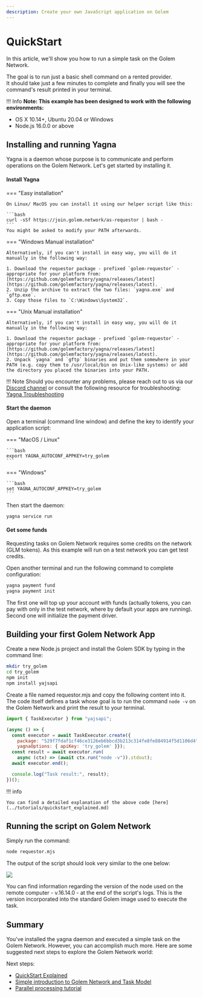 ```yaml
---
description: Create your own JavaScript application on Golem
---
```


# QuickStart

In this article, we'll show you how to run a simple task on the Golem Network. 

The goal is to run just a basic shell command on a rented provider.  
It should take just a few minutes to complete and finally you will see the command's result printed in your terminal. 


!!! Info
	**Note: This example has been designed to work with the following environments:**

* OS X 10.14+, Ubuntu 20.04 or Windows
* Node.js 16.0.0 or above
    

## Installing and running Yagna 

Yagna is a daemon whose purpose is to communicate and perform operations on the Golem Network. Let's get started by installing it.

#### Install Yagna

=== "Easy installation"
    
    On Linux/ MacOS you can install it using our helper script like this:
    
    ```bash
    curl -sSf https://join.golem.network/as-requestor | bash -
    ```
    You might be asked to modify your PATH afterwards.

=== "Windows Manual installation"

    Alternatively, if you can't install in easy way, you will do it manually in the following way:
    
    1. Download the requestor package - prefixed `golem-requestor` - appropriate for your platform from: [https://github.com/golemfactory/yagna/releases/latest](https://github.com/golemfactory/yagna/releases/latest).
    2. Unzip the archive to extract the two files: `yagna.exe` and `gftp.exe`.
    3. Copy those files to `C:\Windows\System32`.

=== "Unix Manual installation"

    Alternatively, if you can't install in easy way, you will do it manually in the following way:
    
    1. Download the requestor package - prefixed `golem-requestor` - appropriate for your platform from: [https://github.com/golemfactory/yagna/releases/latest](https://github.com/golemfactory/yagna/releases/latest).
    2. Unpack `yagna` and `gftp` binaries and put them somewhere in your PATH (e.g. copy them to /usr/local/bin on Unix-like systems) or add the directory you placed the binaries into your PATH.
   


!!! Note
    Should you encounter any problems, please reach out to us via our [Discord channel](https://chat.golem.network/) or consult the following resource for troubleshooting: [Yagna Troubleshooting](missinglink_yagna_troubleshooting.md)

#### Start the daemon

Open a terminal (command line window) and  define the key to identify your application script:

=== "MacOS / Linux"

   
    ```bash
    export YAGNA_AUTOCONF_APPKEY=try_golem
    ```

=== "Windows"

    
    ```bash
    set YAGNA_AUTOCONF_APPKEY=try_golem
    ```

Then start the daemon:

```bash
yagna service run
```




#### Get some funds

Requesting tasks on Golem Network requires some credits on the network (GLM tokens). 
As this example will run on a test network you can get test credits.

Open another terminal and run the following command to complete configuration:

```bash
yagna payment fund
yagna payment init
```
The first one will top up your account with funds (actually tokens, you can pay with only in the test network, where by default your apps are running). 
Second one will initialize the payment driver.



## Building your first Golem Network App 


Create a new Node.js project and install the Golem SDK by typing in the command line:

```bash
mkdir try_golem
cd try_golem
npm init
npm install yajsapi
```

Create a file named requestor.mjs and copy the following content into it. The code itself defines a task whose goal is to run the command `node -v` on the Golem Network and print the result to your terminal.

```js
import { TaskExecutor } from "yajsapi";

(async () => {
  const executor = await TaskExecutor.create({
	package: "529f7fdaf1cf46ce3126eb6bbcd3b213c314fe8fe884914f5d1106d4",	
	yagnaOptions: { apiKey: 'try_golem' }});
  const result = await executor.run(
	async (ctx) => (await ctx.run("node -v")).stdout);
  await executor.end();

  console.log("Task result:", result);
})();
```

!!! info

    You can find a detailed explanation of the above code [here](../tutorials/quickstart_explained.md)


## Running the script on Golem Network

Simply run the command:

```bash
node requestor.mjs
```

The output of the script should look very similar to the one below:

![](/assets/js-tutorial-05.gif)

You can find information regarding the version of the node used on the remote computer - v.16.14.0 - at the end of the script's logs. This is the version incorporated into the standard Golem image used to execute the task.

## Summary

You've installed the yagna daemon and executed a simple task on the Golem Network.
However, you can accomplish much more. Here are some suggested next steps to explore the Golem Network world:

Next steps:

* [QuickStart Explained](../tutorials/quickstart_explained.md)
* [Simple introduction to Golem Network and Task Model](../guides/task-model.md)
* [Parallel processing tutorial](../tutorials/parallel_processing.md)


